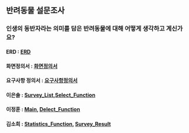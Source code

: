 ## 반려동물 설문조사
### 인생의 동반자라는 의미를 담은 반려동물에 대해 어떻게 생각하고 계신가요?    
#### ERD : [ERD](https://github.com/sohiekim65/Hedgehog_Project/blob/master/refers/ERD/Hedgehog_ERD.png)  
#### 화면정의서 : [화면정의서](https://github.com/sohiekim65/Hedgehog_Project/blob/master/refers/%ED%99%94%EB%A9%B4%EC%A0%95%EC%9D%98%EC%84%9C/%ED%99%94%EB%A9%B4%EC%A0%95%EC%9D%98%EC%84%9C_%EA%B3%A0%EC%8A%B4%EB%8F%84%EC%B9%98.pdf) 
#### 요구사항 정의서 : [요구사항정의서](https://github.com/sohiekim65/Hedgehog_Project/blob/master/refers/%EC%9A%94%EA%B5%AC%EC%82%AC%ED%95%AD%EC%A0%95%EC%9D%98%EC%84%9C/%EC%9A%94%EA%B5%AC%EC%82%AC%ED%95%AD%EC%A0%95%EC%9D%98%EC%84%9C_%EA%B3%A0%EC%8A%B4%EB%8F%84%EC%B9%98.pdf) 
#### 이은솔 : [Survey_List](https://github.com/sohiekim65/Hedgehog_Project/blob/master/src/Hedgehog_Survey.java),[Select_Function](https://github.com/sohiekim65/Hedgehog_Project/blob/master/src/SURVEY_PRAC.java)  
#### 이정훈 : [Main](https://github.com/sohiekim65/Hedgehog_Project/blob/master/src/Hedgehog_Main.java), [Delect_Function](https://github.com/sohiekim65/Hedgehog_Project/blob/master/src/Hedgehog_Delete.java)  
#### 김소희 : [Statistics_Function](https://github.com/sohiekim65/Hedgehog_Project/blob/master/src/Hedgehog_Statistics.java), [Survey_Result](https://github.com/sohiekim65/Hedgehog_Project/blob/master/src/Hedgehog_ResultCheck.java)